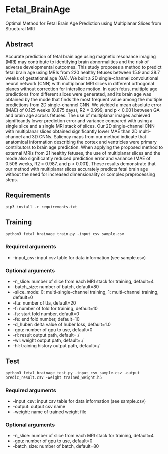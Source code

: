 # Fetal_BrainAge
Optimal Method for Fetal Brain Age Prediction  using Multiplanar Slices from Structural MRI

## Abstract
Accurate prediction of fetal brain age using magnetic resonance imaging (MRI) may contribute to identifying brain abnormalities and the risk of adverse developmental outcomes. This study proposes a method to predict fetal brain age using MRIs from 220 healthy fetuses between 15.9 and 38.7 weeks of gestational age (GA). We built a 2D single-channel convolutional neural network (CNN) with multiplanar MRI slices in different orthogonal planes without correction for interslice motion. In each fetus, multiple age predictions from different slices were generated, and its brain age was obtained by the mode that finds the most frequent value among the multiple predictions from 2D single-channel CNN. We yielded a mean absolute error (MAE) of 0.125 weeks (0.875 days), R2 = 0.999, and p < 0.001 between GA and brain age across fetuses. The use of multiplanar images achieved significantly lower prediction error and variance compared with using a single slice and a single MRI stack of slices. Our 2D single-channel CNN with multiplanar slices obtained significantly lower MAE than 2D multi-channel and 3D CNNs. Saliency maps from our method indicate that anatomical information describing the cortex and ventricles were primary contributors to brain age prediction. When applying the proposed method to external MRIs from 21 healthy fetuses, the use of multiplanar slices and the mode also significantly reduced prediction error and variance (MAE of 0.508 weeks, R2 = 0.987, and p < 0.001). These results demonstrate that our method with multiplanar slices accurately predicts fetal brain age without the need for increased dimensionality or complex preprocessing steps.

## Requirements
```
pip3 install -r requirements.txt
```

## Training
```
python3 fetal_brainage_train.py -input_csv sample.csv
```
### Required arguments
* -input_csv: input csv table for data information (see sample.csv)
### Optional arguments
* -n_slice: number of slice from each MRI stack for training, default=4
* -batch_size: number of batch, default=80
* -slice_mode: 0: multi-single-channel training, 1: multi-channel training, default=0
* -tta: number of tta, default=20
* -f: number of fold for training, default=10
* -fs: start fold number, default=0
* -fe: end fold number, default=10
* -d_huber: delta value of huber loss, default=1.0
* -gpu: number of gpu to use, default=0
* -rl: result output path, default=./
* -wl: weight output path, default=./
* -hl: training history output path, default=./

## Test
```
python3 fetal_brainage_test.py -input_csv sample.csv -output predic_result.csv -weight trained_weight.h5
```
### Required arguments
* -input_csv: input csv table for data information (see sample.csv)
* -output: output csv name
* -weight: name of trained weight file
### Optional arguments
* -n_slice: number of slice from each MRI stack for training, default=4
* -gpu: number of gpu to use, default=0
* -batch_size: number of batch, default=80
